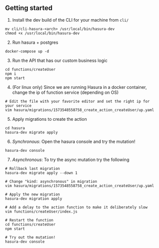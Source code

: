## Getting started

1. Install the dev build of the CLI for your machine from `cli/`

```
mv cli/cli-hasura-<arch> /usr/local/bin/hasura-dev
chmod +x /usr/local/bin/hasura-dev
```

2. Run hasura + postgres

```
docker-compose up -d
```

3. Run the API that has our custom business logic

```
cd functions/createUser
npm i
npm start
```

4. (For linux only) Since we are running Hasura in a docker container, change the ip of function service (depending on OS)

```
# Edit the file with your favorite editor and set the right ip for your service
vim hasura/migrations/1573548558758_create_action_createUser/up.yaml
```

5. Apply migrations to create the action
```
cd hasura
hasura-dev migrate apply
```

6. *Synchronous*: Open the hasura console and try the mutation!
```
hasura-dev console
```

7. *Asynchronous*: To try the async mutation try the following

```
# Rollback last migration
hasura-dev migrate apply --down 1

# Change "kind: asynchronous" in migration
vim hasura/migrations/1573548558758_create_action_createUser/up.yaml

# Apply the new migration
hasura-dev migration apply

# Add a delay to the action function to make it deliberately slow
vim functions/createUser/index.js

# Restart the function
cd functions/createUser
npm start

# Try out the mutation!
hasura-dev console
```
